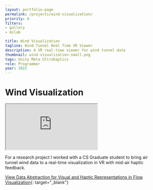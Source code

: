 ```yaml
---
layout: portfolio-page
permalink: /projects/wind-visualization/
priority: 6
filters:
- gallery
- milab

title: Wind Visualization
tagline: Wind Tunnel Real Time VR Viewer
description: A VR real-time viewer for wind tunnel data
thumbnail: wind-visualization-small.png
tags: Unity Meta Ultrahaptics
role: Programmer
year: 2022
---
```


# Wind Visualization

<iframe class="full aspect16-9" src="https://www.youtube.com/embed/PFHeb2d0LdI?autoplay=1&mute=1&loop=1&list=PLRNKKzTiLuHSRl2BjtAkN8wA_fSlHWb3t" allowfullscreen></iframe>

For a research project I worked with a CS Graduate student to bring air tunnel wind data to a real-time visualization in VR with mid-air haptic feedback.

[View Data Abstraction for Visual and Haptic Representations in Flow Visualization](https://dl.acm.org/doi/10.1145/3562939.3565651){: target="_blank"}
